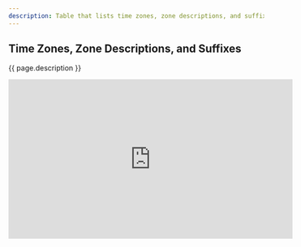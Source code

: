 ```yaml
---
description: Table that lists time zones, zone descriptions, and suffixes.
---
```

## Time Zones, Zone Descriptions, and Suffixes
{{ page.description }}

<iframe width="560" height="315" src="https://www.youtube.com/embed/agpUt3IHioc" title="YouTube video player" frameborder="0" allow="accelerometer; autoplay; clipboard-write; encrypted-media; gyroscope; picture-in-picture" allowfullscreen></iframe>

